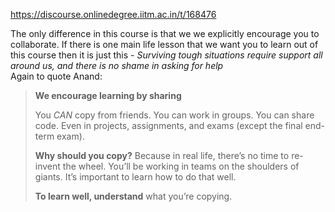 https://discourse.onlinedegree.iitm.ac.in/t/168476

The only difference in this course is that we we explicitly encourage you to collaborate. If there is one main life lesson that we want you to learn out of this course then it is just this - <em>Surviving tough situations require support all around us, and there is no shame in asking for help</em><br/>
Again to quote Anand:</li>
</ol>
<blockquote>
<p><strong>We encourage learning by sharing</strong></p>
<p>You <em>CAN</em> copy from friends. You can work in groups. You can share code. Even in projects, assignments, and exams (except the final end-term exam).</p>
<p><strong>Why should you copy?</strong> Because in real life, there’s no time to re-invent the wheel. You’ll be working in teams on the shoulders of giants. It’s important to learn how to do that well.</p>
<p><strong>To learn well, understand</strong> what you’re copying.